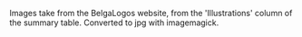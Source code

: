 Images take from the BelgaLogos website, from the 'Illustrations' column
of the summary table. Converted to jpg with imagemagick.

